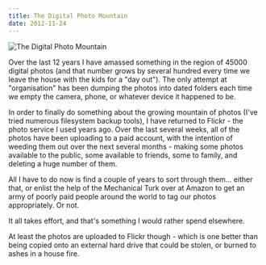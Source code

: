 ```yaml
---
title: The Digital Photo Mountain
date: 2012-11-24
---
```


![The Digital Photo Mountain](https://source.unsplash.com/l7dbl-sUg3k/1600x900)

Over the last 12 years I have amassed something in the region of 45000 digital photos (and that number grows by several hundred every time we leave the house with the kids for a "day out"). The only attempt at "organisation" has been dumping the photos into dated folders each time we empty the camera, phone, or whatever device it happened to be.

In order to finally do something about the growing mountain of photos (I've tried numerous filesystem backup tools), I have returned to Flickr - the photo service I used years ago. Over the last several weeks, all of the photos have been uploading to a paid account, with the intention of weeding them out over the next several months - making some photos available to the public, some available to friends, some to family, and deleting a huge number of them.

All I have to do now is find a couple of years to sort through them... either that, or enlist the help of the Mechanical Turk over at Amazon to get an army of poorly paid people around the world to tag our photos appropriately. Or not.

It all takes effort, and that's something I would rather spend elsewhere.

At least the photos are uploaded to Flickr though - which is one better than being copied onto an external hard drive that could be stolen, or burned to ashes in a house fire.